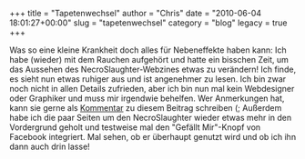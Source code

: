 +++
title = "Tapetenwechsel"
author = "Chris"
date = "2010-06-04 18:01:27+00:00"
slug = "tapetenwechsel"
category = "blog"
legacy = true
+++

Was so eine kleine Krankheit doch alles für Nebeneffekte haben kann: Ich habe (wieder) mit dem Rauchen aufgehört und hatte ein bisschen Zeit, um das Aussehen des NecroSlaughter-Webzines etwas zu verändern!
Ich finde, es sieht nun etwas ruhiger aus und ist angenehmer zu lesen. Ich bin zwar noch nicht in allen Details zufrieden, aber ich bin nun mal kein Webdesigner oder Graphiker und muss mir irgendwie behelfen. Wer Anmerkungen hat, kann sie gerne als <a href="http://necroslaughter.de/2010/06/tapetenwechsel/#respond">Kommentar</a> zu diesem Beitrag schreiben (;
Außerdem habe ich die paar Seiten um den NecroSlaughter wieder etwas mehr in den Vordergrund geholt und testweise mal den "Gefällt Mir"-Knopf von Facebook integriert. Mal sehen, ob er überhaupt genutzt wird und ob ich ihn dann auch drin lasse!
